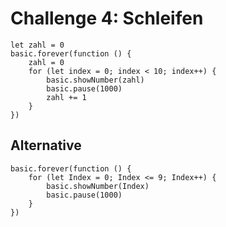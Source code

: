 # Challenge 4: Schleifen

```blocks
let zahl = 0
basic.forever(function () {
    zahl = 0
    for (let index = 0; index < 10; index++) {
        basic.showNumber(zahl)
        basic.pause(1000)
        zahl += 1
    }
})
```

## Alternative

```blocks
basic.forever(function () {
    for (let Index = 0; Index <= 9; Index++) {
        basic.showNumber(Index)
        basic.pause(1000)
    }
})
```

<script src="../assets/js/gh-pages-embed.js"></script><script>makeCodeRender("https://makecode.microbit.org/", "ines-hpmm/pxt-luma-matrix");</script>